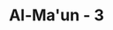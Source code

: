 ---
title: "Al-Ma'un - 3"
no: 3
arabic_no: ٣
ayah: وَلَا يَحُضُّ عَلٰى طَعَامِ الْمِسْكِيْنِۗ
translation: "dan tidak mendorong memberi makan orang miskin."
tafsir: "Allah menegaskan lebih lanjut sifat pendusta itu, yaitu dia tidak mengajak orang lain untuk membantu dan memberi makan orang miskin. Bila tidak mau mengajak orang memberi makan dan membantu orang miskin berarti ia tidak melakukannya sama sekali. Berdasarkan keterangan di atas, bila seorang tidak sanggup membantu orang-orang miskin maka hendaklah ia menganjurkan orang lain agar melakukan usaha yang mulia itu."
---